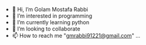 - 👋 Hi, I’m Golam Mostafa Rabbi
- 👀 I’m interested in programming
- 🌱 I’m currently learning python
- 💞️ I’m looking to collaborate
- 📫 How to reach me "gmrabbi91221@gmail.com" ...

<!---
gmrabbi/gmrabbi is a ✨ special ✨ repository because its `README.md` (this file) appears on your GitHub profile.
You can click the Preview link to take a look at your changes.
--->
